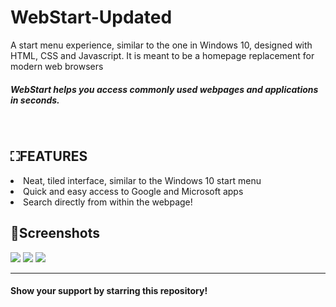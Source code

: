 # WebStart-Updated
A start menu experience, similar to the one in Windows 10, designed with HTML, CSS and Javascript. It is meant to be a homepage replacement for modern web browsers
<br><h5>WebStart helps you access commonly used webpages and applications in seconds.</h5><br>
<h2>⛶FEATURES</h2>
<li>Neat, tiled interface, similar to the Windows 10 start menu</li>
<li>Quick and easy access to Google and Microsoft apps</li>
<li>Search directly from within the webpage!</li>
</li>
<h2>📃Screenshots</h2>
<img src="https://github.com/arcturus10/WebStart-Updated/assets/136338872/d9bfb156-f2e0-445d-86f8-51704b4d66c1">
<img src="https://github.com/arcturus10/WebStart-Updated/assets/136338872/c8272c58-1897-4c59-bdb0-16b599d9847d">
<img src="https://github.com/arcturus10/WebStart-Updated/assets/136338872/9c24c1c3-a4d3-4fee-be2a-e36715c05616">

<hr><h4>Show your support by starring this repository!</h4>
